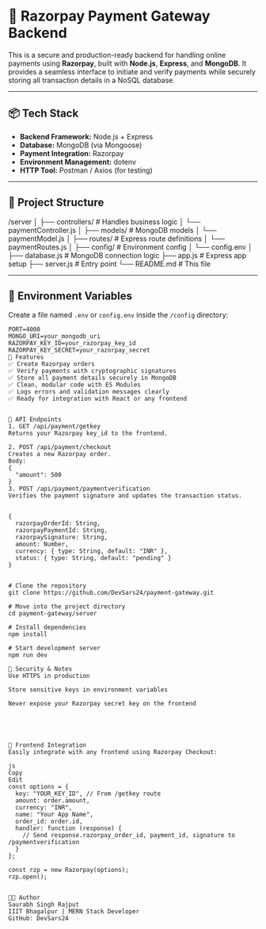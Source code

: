 # 💸 Razorpay Payment Gateway Backend

This is a secure and production-ready backend for handling online payments using **Razorpay**, built with **Node.js**, **Express**, and **MongoDB**. It provides a seamless interface to initiate and verify payments while securely storing all transaction details in a NoSQL database.

---

## 📦 Tech Stack

- **Backend Framework:** Node.js + Express
- **Database:** MongoDB (via Mongoose)
- **Payment Integration:** Razorpay
- **Environment Management:** dotenv
- **HTTP Tool:** Postman / Axios (for testing)

---

## 📁 Project Structure


/server
│
├── controllers/ # Handles business logic
│ └── paymentController.js
│
├── models/ # MongoDB models
│ └── paymentModel.js
│
├── routes/ # Express route definitions
│ └── paymentRoutes.js
│
├── config/ # Environment config
│ └── config.env
│
├── database.js # MongoDB connection logic
├── app.js # Express app setup
├── server.js # Entry point
└── README.md # This file



---

## 🔐 Environment Variables

Create a file named `.env` or `config.env` inside the `/config` directory:

```env
PORT=4000
MONGO_URI=your_mongodb_uri
RAZORPAY_KEY_ID=your_razorpay_key_id
RAZORPAY_KEY_SECRET=your_razorpay_secret
🚀 Features
✅ Create Razorpay orders
✅ Verify payments with cryptographic signatures
✅ Store all payment details securely in MongoDB
✅ Clean, modular code with ES Modules
✅ Logs errors and validation messages clearly
✅ Ready for integration with React or any frontend


🔧 API Endpoints
1. GET /api/payment/getkey
Returns your Razorpay key_id to the frontend.

2. POST /api/payment/checkout
Creates a new Razorpay order.
Body:
{
  "amount": 500
}
3. POST /api/payment/paymentverification
Verifies the payment signature and updates the transaction status.


{
  razorpayOrderId: String,
  razorpayPaymentId: String,
  razorpaySignature: String,
  amount: Number,
  currency: { type: String, default: "INR" },
  status: { type: String, default: "pending" }
}


# Clone the repository
git clone https://github.com/DevSars24/payment-gateway.git

# Move into the project directory
cd payment-gateway/server

# Install dependencies
npm install

# Start development server
npm run dev

🔐 Security & Notes
Use HTTPS in production

Store sensitive keys in environment variables

Never expose your Razorpay secret key on the frontend





📸 Frontend Integration
Easily integrate with any frontend using Razorpay Checkout:

js
Copy
Edit
const options = {
  key: "YOUR_KEY_ID", // From /getkey route
  amount: order.amount,
  currency: "INR",
  name: "Your App Name",
  order_id: order.id,
  handler: function (response) {
    // Send response.razorpay_order_id, payment_id, signature to /paymentverification
  }
};

const rzp = new Razorpay(options);
rzp.open();


👨‍💻 Author
Saurabh Singh Rajput
IIIT Bhagalpur | MERN Stack Developer
GitHub: DevSars24






























